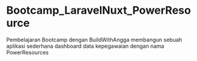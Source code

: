 # Bootcamp_LaravelNuxt_PowerResource
Pembelajaran Bootcamp dengan BuildWithAngga membangun sebuah aplikasi sederhana dashboard data kepegawaian dengan nama PowerResources
